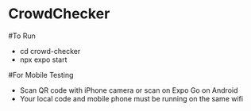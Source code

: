 # CrowdChecker

#To Run
- cd crowd-checker
-  npx expo start

#For Mobile Testing
- Scan QR code with iPhone camera or scan on Expo Go on Android
- Your local code and mobile phone must be running on the same wifi
